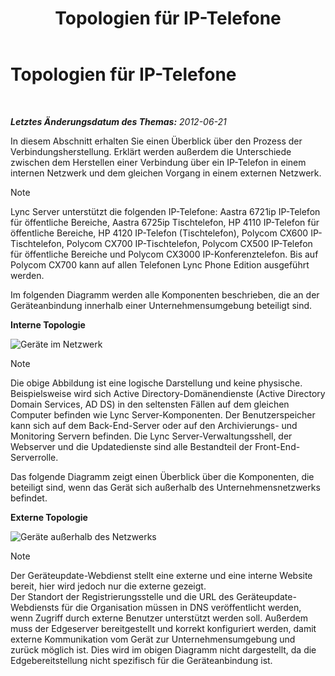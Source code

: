 ﻿---
title: Topologien für IP-Telefone
TOCTitle: Topologien für IP-Telefone
ms:assetid: 26ebffcf-43ff-4e70-847d-0fbc90e94e57
ms:mtpsurl: https://technet.microsoft.com/de-de/library/Gg425740(v=OCS.15)
ms:contentKeyID: 49293472
ms.date: 05/19/2016
mtps_version: v=OCS.15
ms.translationtype: HT
---

# Topologien für IP-Telefone

 

_**Letztes Änderungsdatum des Themas:** 2012-06-21_

In diesem Abschnitt erhalten Sie einen Überblick über den Prozess der Verbindungsherstellung. Erklärt werden außerdem die Unterschiede zwischen dem Herstellen einer Verbindung über ein IP-Telefon in einem internen Netzwerk und dem gleichen Vorgang in einem externen Netzwerk.


> [!NOTE]
> Lync Server unterstützt die folgenden IP-Telefone: Aastra 6721ip IP-Telefon für öffentliche Bereiche, Aastra 6725ip Tischtelefon, HP 4110 IP-Telefon für öffentliche Bereiche, HP 4120 IP-Telefon (Tischtelefon), Polycom CX600 IP-Tischtelefon, Polycom CX700 IP-Tischtelefon, Polycom CX500 IP-Telefon für öffentliche Bereiche und Polycom CX3000 IP-Konferenztelefon. Bis auf Polycom CX700 kann auf allen Telefonen Lync Phone Edition ausgeführt werden.



Im folgenden Diagramm werden alle Komponenten beschrieben, die an der Geräteanbindung innerhalb einer Unternehmensumgebung beteiligt sind.

**Interne Topologie**

![Geräte im Netzwerk](images/Gg425740.3d88893e-df57-46e3-855a-a1d24589030a(OCS.15).jpg "Geräte im Netzwerk")


> [!NOTE]
> Die obige Abbildung ist eine logische Darstellung und keine physische. Beispielsweise wird sich Active Directory-Domänendienste (Active Directory Domain Services, AD DS) in den seltensten Fällen auf dem gleichen Computer befinden wie Lync Server-Komponenten. Der Benutzerspeicher kann sich auf dem Back-End-Server oder auf den Archivierungs- und Monitoring Servern befinden. Die Lync Server-Verwaltungsshell, der Webserver und die Updatedienste sind alle Bestandteil der Front-End-Serverrolle.



Das folgende Diagramm zeigt einen Überblick über die Komponenten, die beteiligt sind, wenn das Gerät sich außerhalb des Unternehmensnetzwerks befindet.

**Externe Topologie**

![Geräte außerhalb des Netzwerks](images/Gg425740.8ce6bb8e-b89c-4c4e-ac6d-41ac6c68f6f3(OCS.15).jpg "Geräte außerhalb des Netzwerks")


> [!NOTE]
> Der Geräteupdate-Webdienst stellt eine externe und eine interne Website bereit, hier wird jedoch nur die externe gezeigt.<BR>Der Standort der Registrierungsstelle und die URL des Geräteupdate-Webdiensts für die Organisation müssen in DNS veröffentlicht werden, wenn Zugriff durch externe Benutzer unterstützt werden soll. Außerdem muss der Edgeserver bereitgestellt und korrekt konfiguriert werden, damit externe Kommunikation vom Gerät zur Unternehmensumgebung und zurück möglich ist. Dies wird im obigen Diagramm nicht dargestellt, da die Edgebereitstellung nicht spezifisch für die Geräteanbindung ist.


